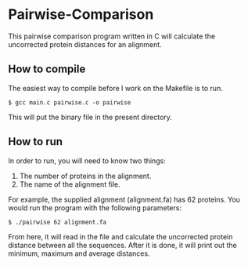 Pairwise-Comparison
===================

This pairwise comparison program written in C will calculate the uncorrected protein distances for an alignment.

How to compile
------------------------------------------------

The easiest way to compile before I work on the Makefile is to run.

    $ gcc main.c pairwise.c -o pairwise
    
This will put the binary file in the present directory.


How to run
------------------------------------------------

In order to run, you will need to know two things:

1. The number of proteins in the alignment.
2. The name of the alignment file.

For example, the supplied alignment (alignment.fa) has 62 proteins.  You would run the program with the following parameters:

    $ ./pairwise 62 alignment.fa
    
From here, it will read in the file and calculate the uncorrected protein distance between all the sequences.  After it is done, it will print out the minimum, maximum and average distances.
